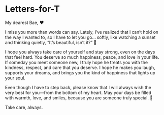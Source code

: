 # Letters-for-T

My dearest Bae, ❤️

I miss you more than words can say. Lately, I’ve realized that I can’t hold on the way I wanted to, so I have to let you go… softly, like watching a sunset and thinking quietly, “It’s beautiful, isn’t it?” 🌅

I hope you always take care of yourself and stay strong, even on the days that feel hard. You deserve so much happiness, peace, and love in your life. If someday you meet someone new, I truly hope he treats you with the kindness, respect, and care that you deserve. I hope he makes you laugh, supports your dreams, and brings you the kind of happiness that lights up your soul.

Even though I have to step back, please know that I will always wish the very best for you—from the bottom of my heart. May your days be filled with warmth, love, and smiles, because you are someone truly special. 💛

Take care, always.



